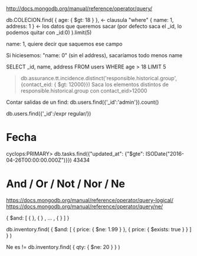 http://docs.mongodb.org/manual/reference/operator/query/

db.COLECION.find(
{ age: { $gt: 18 } },    <- clausula "where"
{ name: 1, address: 1 }   <- los datos que queremos sacar (por defecto saca el _id, lo podemos quitar con _id:0)
).limit(5)

name: 1, quiere decir que saquemos ese campo

Si hiciesemos: "name: 0" (sin el address), sacaríamos todo menos name


SELECT _id, name, address
FROM users
WHERE age > 18
LIMIT 5


> db.assurance.tt.incidence.distinct('responsible.historical.group', {contact_eid: { $gt: 12000}})
Saca los elementos distintos de responsible.historical.group con contact_eid>12000



Contar salidas de un find:
db.users.find({'_id':'admin'}).count()


db.users.find({'_id':/expr regular/})


# Fecha
cyclops:PRIMARY> db.tasks.find({"updated_at": {"$gte": ISODate("2016-04-26T00:00:00.000Z")}})
43434


# And / Or / Not / Nor / Ne
https://docs.mongodb.org/manual/reference/operator/query-logical/
https://docs.mongodb.org/manual/reference/operator/query/ne/

{ $and: [ { <expression1> }, { <expression2> } , ... , { <expressionN> } ] }

db.inventory.find( { $and: [ { price: { $ne: 1.99 } }, { price: { $exists: true } } ] } )



Ne es !=
db.inventory.find( { qty: { $ne: 20 } } )
